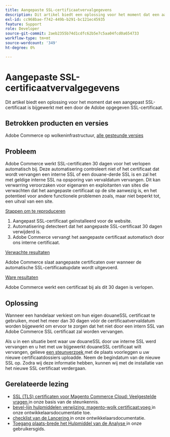 ```yaml
---
title: Aangepaste SSL-certificaatvervalgegevens
description: Dit artikel biedt een oplossing voor het moment dat een aangepast SSL-certificaat is bijgewerkt met een door de Adobe opgegeven SSL-certificaat.
exl-id: cc968bae-f742-449b-b291-bc121ec45935
feature: Support
role: Developer
source-git-commit: 2aeb2355b74d1cdfc62b5e7c5aa04fcd0a654733
workflow-type: tm+mt
source-wordcount: '349'
ht-degree: 0%

---
```


# Aangepaste SSL-certificaatvervalgegevens

Dit artikel biedt een oplossing voor het moment dat een aangepast SSL-certificaat is bijgewerkt met een door de Adobe opgegeven SSL-certificaat.

## Betrokken producten en versies

Adobe Commerce op wolkeninfrastructuur, [ alle gesteunde versies ](https://magento.com/sites/default/files/magento-software-lifecycle-policy.pdf)

## Probleem

Adobe Commerce werkt SSL-certificaten 30 dagen voor het verlopen automatisch bij. Deze automatisering controleert niet of het certificaat dat wordt vervangen een interne SSL of een douane-derde SSL is en zal het met geldige interne SSL na opsporing van vervaldatum vervangen. Dit kan verwarring veroorzaken voor eigenaren en exploitanten van sites die verwachten dat het aangepaste certificaat op de site aanwezig is, en het potentieel voor andere functionele problemen zoals, maar niet beperkt tot, een uitval van een site.

<u> Stappen om te reproduceren </u>

1. Aangepast SSL-certificaat geïnstalleerd voor de website.
1. Automatisering detecteert dat het aangepaste SSL-certificaat 30 dagen verwijderd is.
1. Adobe Commerce vervangt het aangepaste certificaat automatisch door ons interne certificaat.

<u> Verwachte resultaten </u>

Adobe Commerce slaat aangepaste certificaten over wanneer de automatische SSL-certificaatupdate wordt uitgevoerd.

<u> Ware resultaten </u>

Adobe Commerce werkt een certificaat bij als dit 30 dagen is verlopen.

## Oplossing

Wanneer een handelaar verkiest om hun eigen douaneSSL certificaat te gebruiken, moet het meer dan 30 dagen vóór de certificaatvervaldatum worden bijgewerkt om ervoor te zorgen dat het niet door een intern SSL van Adobe Commerce SSL certificaat zal worden vervangen.

Als u in een situatie bent waar uw douaneSSL door uw interne SSL werd vervangen en u het met uw bijgewerkt douaneSSL certificaat wilt vervangen, gelieve [ een steunverzoek ](/help/help-center-guide/help-center/magento-help-center-user-guide.md#submit-ticket) met de plaats voorleggen u uw nieuwe certificaatdossiers uploadde. Neem de begindatum van de nieuwe SSL op. Zodra wij deze informatie hebben, kunnen wij met de installatie van het nieuwe SSL certificaat verdergaan.

## Gerelateerde lezing

* [ SSL (TLS) certificaten voor Magento Commerce Cloud: Veelgestelde vragen ](/help/how-to/general/ssl-tls-certificates-for-magento-commerce-cloud-faq.md) in onze basis van de steunkennis.
* [ bevel-lijn hulpmiddelen verwijzing: magento-wolk certificaat:voeg ](https://experienceleague.adobe.com/nl/docs/commerce-cloud-service/user-guide/dev-tools/cloud-cli/cloud-cli-reference#certificateadd) in onze ontwikkelaarsdocumentatie toe.
* [ checklist van de Lancering ](https://experienceleague.adobe.com/nl/docs/commerce-cloud-service/user-guide/launch/checklist) in onze ontwikkelaarsdocumentatie.
* [ Toegang plaats-brede het Hulpmiddel van de Analyse ](https://experienceleague.adobe.com/nl/docs/commerce-operations/tools/site-wide-analysis-tool/access#step-2-access-site-wide-analysis-tool) in onze gebruikersgids.
